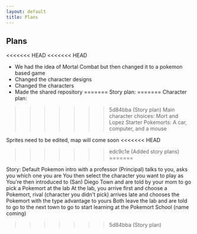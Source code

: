 ```yaml
---
layout: default
title: Plans
---
```


## Plans
<<<<<<< HEAD
<<<<<<< HEAD
- We had the idea of Mortal Combat but then changed it to a pokemon based game
- Changed the character designs
- Changed the characters
- Made the shared repository
=======
Story plan:
=======
Character plan:
>>>>>>> 5d84bba (Story plan)
Main character choices: Mort and Lopez 
Starter Pokemorts: A car, computer, and a mouse

Sprites need to be edited, map will come soon
<<<<<<< HEAD
>>>>>>> edc9c1e (Added story plans)
=======

Story: Default Pokemon intro with a professor (Principal) talks to you, asks you which one you are
You then select the character you want to play as 
You're then introduced to (San) Diego Town and are told by your mom to go pick a Pokemort at the lab
At the lab, you arrive first and choose a Pokemort, rival (character you didn't pick) arrives late and chooses the Pokemort with the type advantage to yours 
Both leave the lab and are told to go to the next town to go to start learning at the Pokemort School (name coming)
>>>>>>> 5d84bba (Story plan)

